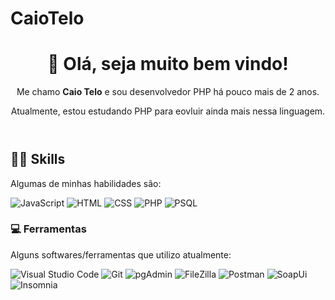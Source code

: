 # CaioTelo
 
<header> 
  <h1>👋 Olá, seja muito bem vindo!</h1>
  <p>Me chamo <strong>Caio Telo</strong> e sou desenvolvedor PHP há pouco mais de 2 anos.</p>
   <p>Atualmente, estou estudando PHP para eovluir ainda mais nessa linguagem. </p>
</header>

<h2> 👨‍💻 Skills</h2>
<p>Algumas de minhas habilidades são:</p>
  
![JavaScript](https://img.shields.io/badge/JavaScript-323330?style=for-the-badge&logo=javascript&logoColor=F7DF1E)
![HTML](https://img.shields.io/badge/HTML%205-323330?style=for-the-badge&logo=html5)
![CSS](https://img.shields.io/badge/CSS3-323330?style=for-the-badge&logo=css3&logoColor=007ACC)
![PHP](https://img.shields.io/badge/PHP-777BB4?style=for-the-badge&logo=php&logoColor=white)
![PSQL](https://img.shields.io/badge/PostgreSQL-316192?style=for-the-badge&logo=postgresql&logoColor=white)

<!-- <h2> 👁‍🗨 Overview sobre as linguagems mais utilizadas </h2>

[![Top Langs](https://github-readme-stats.vercel.app/api/top-langs/?username=CaioTelo&layout=compact&theme=tokyonight)](https://github.com/CaioTelo/github-readme-stats) -->
 
<h3>💻 Ferramentas</h3>
<p> Alguns softwares/ferramentas que utilizo atualmente: </p>

![Visual Studio Code](https://img.shields.io/badge/Visual_Studio_Code-323330?style=for-the-badge&logo=visual%20studio%20code&logoColor=0078D4)
![Git](https://img.shields.io/badge/Git-323330?style=for-the-badge&logo=git)
![pgAdmin](https://img.shields.io/badge/PostgreSQL-316192?style=for-the-badge&logo=postgresql&logoColor=white)
![FileZilla](https://img.shields.io/badge/FileZilla-323330?style=for-the-badge)
![Postman](https://img.shields.io/badge/Postman-323330?style=for-the-badge)
![SoapUi](https://img.shields.io/badge/SoapUi-323330?style=for-the-badge)
![Insomnia](https://img.shields.io/badge/Insomnia-323330?style=for-the-badge)

<!-- <h2>📚 Profile overview</h2>

![](https://github-readme-stats.vercel.app/api?username=CaioTelo&show_icons=true&theme=github_dark) -->